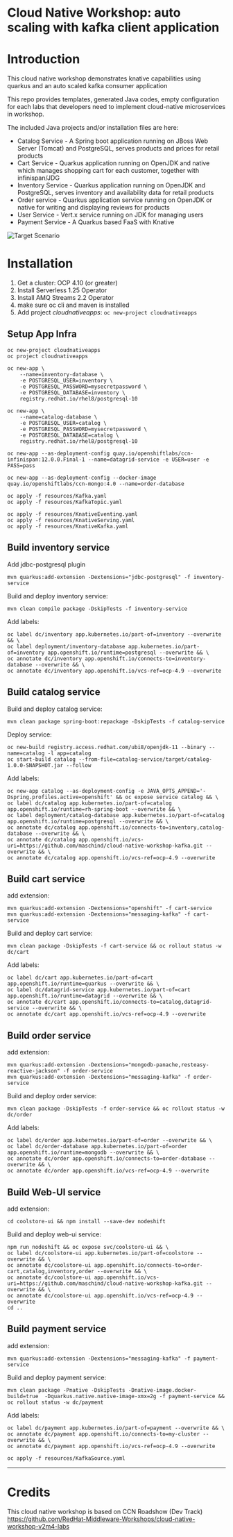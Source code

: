 Cloud Native Workshop: auto scaling with kafka client application
=== 

# Introduction 
This cloud native workshop demonstrates knative capabilities using quarkus and an auto scaled kafka consumer application 

This repo provides templates, generated Java codes, empty configuration for each labs that developers need to implement cloud-native microservices in workshop. 

The included Java projects and/or installation files are here:

* Catalog Service - A Spring boot application running on JBoss Web Server (Tomcat) and PostgreSQL, serves products and prices for retail products
* Cart Service - Quarkus application running on OpenJDK and native which manages shopping cart for each customer, together with infinispan/JDG
* Inventory Service - Quarkus application running on OpenJDK and PostgreSQL, serves inventory and availability data for retail products
* Order service  - Quarkus application service running on OpenJDK or native for writing and displaying reviews for products
* User Service - Vert.x service running on JDK for managing users
* Payment Service  - A Quarkus based FaaS with Knative 

![Target Scenario](/images/lab3-goal.png)

# Installation 

1. Get a cluster: OCP 4.10 (or greater)
2. Install Serverless 1.25 Operator 
3. Install AMQ Streams 2.2 Operator
4. make sure oc cli and maven is installed
5. Add project _cloudnativeapps_: `oc new-project cloudnativeapps`

## Setup App Infra


```
oc new-project cloudnativeapps
oc project cloudnativeapps

oc new-app \
    --name=inventory-database \
    -e POSTGRESQL_USER=inventory \
    -e POSTGRESQL_PASSWORD=mysecretpassword \
    -e POSTGRESQL_DATABASE=inventory \
    registry.redhat.io/rhel8/postgresql-10

oc new-app \
    --name=catalog-database \
    -e POSTGRESQL_USER=catalog \
    -e POSTGRESQL_PASSWORD=mysecretpassword \
    -e POSTGRESQL_DATABASE=catalog \
    registry.redhat.io/rhel8/postgresql-10

oc new-app --as-deployment-config quay.io/openshiftlabs/ccn-infinispan:12.0.0.Final-1 --name=datagrid-service -e USER=user -e PASS=pass

oc new-app --as-deployment-config --docker-image quay.io/openshiftlabs/ccn-mongo:4.0 --name=order-database

oc apply -f resources/Kafka.yaml
oc apply -f resources/KafkaTopic.yaml

oc apply -f resources/KnativeEventing.yaml 
oc apply -f resources/KnativeServing.yaml
oc apply -f resources/KnativeKafka.yaml 
```

## Build inventory service

Add jdbc-postgresql plugin
```
mvn quarkus:add-extension -Dextensions="jdbc-postgresql" -f inventory-service
```

Build and deploy inventory service: 

```
mvn clean compile package -DskipTests -f inventory-service
```
Add labels:
```
oc label dc/inventory app.kubernetes.io/part-of=inventory --overwrite && \
oc label deployment/inventory-database app.kubernetes.io/part-of=inventory app.openshift.io/runtime=postgresql --overwrite && \
oc annotate dc/inventory app.openshift.io/connects-to=inventory-database --overwrite && \
oc annotate dc/inventory app.openshift.io/vcs-ref=ocp-4.9 --overwrite
```

## Build catalog service

Build and deploy catalog service: 
```
mvn clean package spring-boot:repackage -DskipTests -f catalog-service
```

Deploy service: 

```
oc new-build registry.access.redhat.com/ubi8/openjdk-11 --binary --name=catalog -l app=catalog
oc start-build catalog --from-file=catalog-service/target/catalog-1.0.0-SNAPSHOT.jar --follow
```
Add labels:
```
oc new-app catalog --as-deployment-config -e JAVA_OPTS_APPEND='-Dspring.profiles.active=openshift' && oc expose service catalog && \
oc label dc/catalog app.kubernetes.io/part-of=catalog app.openshift.io/runtime=rh-spring-boot --overwrite && \
oc label deployment/catalog-database app.kubernetes.io/part-of=catalog app.openshift.io/runtime=postgresql --overwrite && \
oc annotate dc/catalog app.openshift.io/connects-to=inventory,catalog-database --overwrite && \
oc annotate dc/catalog app.openshift.io/vcs-uri=https://github.com/maschind/cloud-native-workshop-kafka.git --overwrite && \
oc annotate dc/catalog app.openshift.io/vcs-ref=ocp-4.9 --overwrite
```

## Build cart service

add extension: 
```
mvn quarkus:add-extension -Dextensions="openshift" -f cart-service
mvn quarkus:add-extension -Dextensions="messaging-kafka" -f cart-service
```

Build and deploy cart service: 

```
mvn clean package -DskipTests -f cart-service && oc rollout status -w dc/cart
```
Add labels:
```
oc label dc/cart app.kubernetes.io/part-of=cart app.openshift.io/runtime=quarkus --overwrite && \
oc label dc/datagrid-service app.kubernetes.io/part-of=cart app.openshift.io/runtime=datagrid --overwrite && \
oc annotate dc/cart app.openshift.io/connects-to=catalog,datagrid-service --overwrite && \
oc annotate dc/cart app.openshift.io/vcs-ref=ocp-4.9 --overwrite
```

## Build order service

add extension: 
```
mvn quarkus:add-extension -Dextensions="mongodb-panache,resteasy-reactive-jackson" -f order-service
mvn quarkus:add-extension -Dextensions="messaging-kafka" -f order-service
```

Build and deploy order service: 

```
mvn clean package -DskipTests -f order-service && oc rollout status -w dc/order
```
Add labels:
```
oc label dc/order app.kubernetes.io/part-of=order --overwrite && \
oc label dc/order-database app.kubernetes.io/part-of=order app.openshift.io/runtime=mongodb --overwrite && \
oc annotate dc/order app.openshift.io/connects-to=order-database --overwrite && \
oc annotate dc/order app.openshift.io/vcs-ref=ocp-4.9 --overwrite
```


## Build Web-UI service

add extension: 
```
cd coolstore-ui && npm install --save-dev nodeshift
```

Build and deploy web-ui service: 

```
npm run nodeshift && oc expose svc/coolstore-ui && \
oc label dc/coolstore-ui app.kubernetes.io/part-of=coolstore --overwrite && \
oc annotate dc/coolstore-ui app.openshift.io/connects-to=order-cart,catalog,inventory,order --overwrite && \
oc annotate dc/coolstore-ui app.openshift.io/vcs-uri=https://github.com/maschind/cloud-native-workshop-kafka.git --overwrite && \
oc annotate dc/coolstore-ui app.openshift.io/vcs-ref=ocp-4.9 --overwrite
cd ..
```

## Build payment service

add extension: 
```
mvn quarkus:add-extension -Dextensions="messaging-kafka" -f payment-service
```

Build and deploy payment service: 

```
mvn clean package -Pnative -DskipTests -Dnative-image.docker-build=true  -Dquarkus.native.native-image-xmx=2g -f payment-service && oc rollout status -w dc/payment
```
Add labels:
```
oc label dc/payment app.kubernetes.io/part-of=payment --overwrite && \
oc annotate dc/payment app.openshift.io/connects-to=my-cluster --overwrite && \
oc annotate dc/payment app.openshift.io/vcs-ref=ocp-4.9 --overwrite
```

```
oc apply -f resources/KafkaSource.yaml
```


---

# Credits
This cloud native workshop is based on CCN Roadshow (Dev Track) https://github.com/RedHat-Middleware-Workshops/cloud-native-workshop-v2m4-labs



